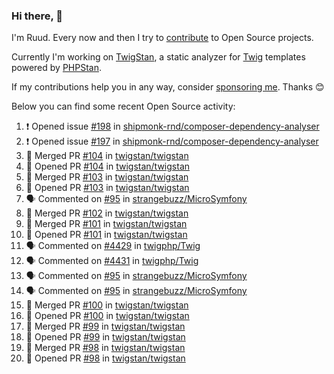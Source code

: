 ### Hi there, 👋

I'm Ruud. Every now and then I try to [contribute](https://github.com/pulls?q=+is%3Apr+author%3Aruudk+archived%3Afalse+is%3Apublic+) to Open Source projects.

Currently I'm working on [TwigStan](https://github.com/twigstan), a static analyzer for [Twig](https://twig.symfony.com/) templates powered by [PHPStan](https://phpstan.org/).

If my contributions help you in any way, consider [sponsoring me](https://github.com/sponsors/ruudk). Thanks 😊

Below you can find some recent Open Source activity:

<!--START_SECTION:activity-->
1. ❗ Opened issue [#198](https://github.com/shipmonk-rnd/composer-dependency-analyser/issues/198) in [shipmonk-rnd/composer-dependency-analyser](https://github.com/shipmonk-rnd/composer-dependency-analyser)
2. ❗ Opened issue [#197](https://github.com/shipmonk-rnd/composer-dependency-analyser/issues/197) in [shipmonk-rnd/composer-dependency-analyser](https://github.com/shipmonk-rnd/composer-dependency-analyser)
3. 🎉 Merged PR [#104](https://github.com/twigstan/twigstan/pull/104) in [twigstan/twigstan](https://github.com/twigstan/twigstan)
4. 💪 Opened PR [#104](https://github.com/twigstan/twigstan/pull/104) in [twigstan/twigstan](https://github.com/twigstan/twigstan)
5. 🎉 Merged PR [#103](https://github.com/twigstan/twigstan/pull/103) in [twigstan/twigstan](https://github.com/twigstan/twigstan)
6. 💪 Opened PR [#103](https://github.com/twigstan/twigstan/pull/103) in [twigstan/twigstan](https://github.com/twigstan/twigstan)
7. 🗣 Commented on [#95](https://github.com/strangebuzz/MicroSymfony/pull/95#issuecomment-2482229268) in [strangebuzz/MicroSymfony](https://github.com/strangebuzz/MicroSymfony)
8. 🎉 Merged PR [#102](https://github.com/twigstan/twigstan/pull/102) in [twigstan/twigstan](https://github.com/twigstan/twigstan)
9. 🎉 Merged PR [#101](https://github.com/twigstan/twigstan/pull/101) in [twigstan/twigstan](https://github.com/twigstan/twigstan)
10. 💪 Opened PR [#101](https://github.com/twigstan/twigstan/pull/101) in [twigstan/twigstan](https://github.com/twigstan/twigstan)
11. 🗣 Commented on [#4429](https://github.com/twigphp/Twig/pull/4429#issuecomment-2482049914) in [twigphp/Twig](https://github.com/twigphp/Twig)
12. 🗣 Commented on [#4431](https://github.com/twigphp/Twig/pull/4431#issuecomment-2482048854) in [twigphp/Twig](https://github.com/twigphp/Twig)
13. 🗣 Commented on [#95](https://github.com/strangebuzz/MicroSymfony/pull/95#issuecomment-2481394446) in [strangebuzz/MicroSymfony](https://github.com/strangebuzz/MicroSymfony)
14. 🗣 Commented on [#95](https://github.com/strangebuzz/MicroSymfony/pull/95#issuecomment-2481394212) in [strangebuzz/MicroSymfony](https://github.com/strangebuzz/MicroSymfony)
15. 🎉 Merged PR [#100](https://github.com/twigstan/twigstan/pull/100) in [twigstan/twigstan](https://github.com/twigstan/twigstan)
16. 💪 Opened PR [#100](https://github.com/twigstan/twigstan/pull/100) in [twigstan/twigstan](https://github.com/twigstan/twigstan)
17. 🎉 Merged PR [#99](https://github.com/twigstan/twigstan/pull/99) in [twigstan/twigstan](https://github.com/twigstan/twigstan)
18. 💪 Opened PR [#99](https://github.com/twigstan/twigstan/pull/99) in [twigstan/twigstan](https://github.com/twigstan/twigstan)
19. 🎉 Merged PR [#98](https://github.com/twigstan/twigstan/pull/98) in [twigstan/twigstan](https://github.com/twigstan/twigstan)
20. 💪 Opened PR [#98](https://github.com/twigstan/twigstan/pull/98) in [twigstan/twigstan](https://github.com/twigstan/twigstan)
<!--END_SECTION:activity-->
